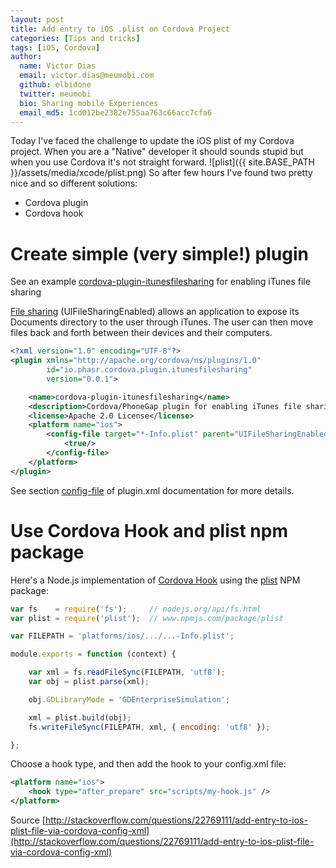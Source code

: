 ```yaml
---
layout: post
title: Add entry to iOS .plist on Cordova Project 
categories: [Tips and tricks]
tags: [iOS, Cordova]
author:
  name: Victor Dias
  email: victor.dias@meumobi.com
  github: elbidone
  twitter: meumobi
  bio: Sharing mobile Experiences
  email_md5: 1cd012be2382e755aa763c66acc7cfa6
---
```


Today I've faced the challenge to update the iOS plist of my Cordova project. When you are a "Native" developer it should sounds stupid but when you use Cordova it's not straight forward.
![plist]({{ site.BASE_PATH }}/assets/media/xcode/plist.png)
So after few hours I've found two pretty nice and so different solutions:

- Cordova plugin
- Cordova hook 

# Create simple (very simple!) plugin

See an example [cordova-plugin-itunesfilesharing](https://github.com/christianjunk/cordova-plugin-itunesfilesharing) for enabling iTunes file sharing

[File sharing](https://www.raywenderlich.com/1948/itunes-tutorial-for-ios-how-to-integrate-itunes-file-sharing-with-your-ios-app) (UIFileSharingEnabled) allows an application to expose its Documents directory to the user through iTunes. The user can then move files back and forth between their devices and their computers.

```xml
<?xml version="1.0" encoding="UTF-8"?>
<plugin xmlns="http://apache.org/cordova/ns/plugins/1.0"
        id="io.phasr.cordova.plugin.itunesfilesharing"
        version="0.0.1">

    <name>cordova-plugin-itunesfilesharing</name>
    <description>Cordova/PhoneGap plugin for enabling iTunes file sharing</description>
    <license>Apache 2.0 License</license>
    <platform name="ios">
        <config-file target="*-Info.plist" parent="UIFileSharingEnabled">
            <true/>
        </config-file>
    </platform>
</plugin>
```

See section [config-file](http://cordova.apache.org/docs/en/latest/plugin_ref/spec.html#config-file) of plugin.xml documentation for more details.

# Use Cordova Hook and plist npm package

Here's a Node.js implementation of [Cordova Hook](http://cordova.apache.org/docs/en/latest/guide/appdev/hooks/) using the [plist](https://www.npmjs.com/package/plist) NPM package:

```javascript
var fs    = require('fs');     // nodejs.org/api/fs.html
var plist = require('plist');  // www.npmjs.com/package/plist

var FILEPATH = 'platforms/ios/.../...-Info.plist';

module.exports = function (context) {

    var xml = fs.readFileSync(FILEPATH, 'utf8');
    var obj = plist.parse(xml);

    obj.GDLibraryMode = 'GDEnterpriseSimulation';

    xml = plist.build(obj);
    fs.writeFileSync(FILEPATH, xml, { encoding: 'utf8' });

};
```

Choose a hook type, and then add the hook to your config.xml file:

```xml
<platform name="ios">
    <hook type="after_prepare" src="scripts/my-hook.js" />
</platform>
```

Source [http://stackoverflow.com/questions/22769111/add-entry-to-ios-plist-file-via-cordova-config-xml](http://stackoverflow.com/questions/22769111/add-entry-to-ios-plist-file-via-cordova-config-xml)